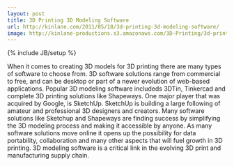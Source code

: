 ```yaml
---
layout: post
title: 3D Printing 3D Modeling Software
url: http://kinlane.com/2011/05/18/3d-printing-3d-modeling-software/
image: http://kinlane-productions.s3.amazonaws.com/3D-Printing/3d-printing-software.JPG
---
```

{% include JB/setup %}
When it comes to creating 3D models for 3D printing there are many types of software to choose from.
3D software solutions range from commercial to free, and can be desktop or part of a newer evolution of web-based applications.
Popular 3D modeling software includeds 3DTin, Tinkercad and complete 3D printing solutions like Shapeways.
One major player that was acquired by Google, is SketchUp.  SketchUp is building a large following of amateur and professional 3D designers and creators.
Many software solutions like Sketchup and Shapeways are finding success by simplifying the 3D modeling process and making it accessible by anyone.
As many software solutions move online it opens up the possibility for data portability, collaboration and many other aspects that will fuel growth in 3D printing.
3D modeling software is a critical link in the evolving 3D print and manufacturing supply chain.